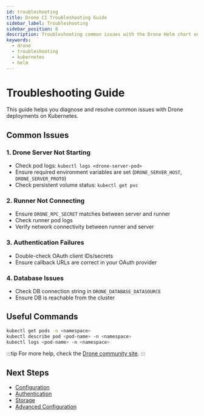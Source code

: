 ```yaml
---
id: troubleshooting
title: Drone CI Troubleshooting Guide
sidebar_label: Troubleshooting
sidebar_position: 6
description: Troubleshooting common issues with the Drone Helm chart on Kubernetes.
keywords:
  - drone
  - troubleshooting
  - kubernetes
  - helm
---
```


# Troubleshooting Guide

This guide helps you diagnose and resolve common issues with Drone deployments on Kubernetes.

## Common Issues

### 1. Drone Server Not Starting
- Check pod logs: `kubectl logs <drone-server-pod>`
- Ensure required environment variables are set (`DRONE_SERVER_HOST`, `DRONE_SERVER_PROTO`)
- Check persistent volume status: `kubectl get pvc`

### 2. Runner Not Connecting
- Ensure `DRONE_RPC_SECRET` matches between server and runner
- Check runner pod logs
- Verify network connectivity between runner and server

### 3. Authentication Failures
- Double-check OAuth client IDs/secrets
- Ensure callback URLs are correct in your OAuth provider

### 4. Database Issues
- Check DB connection string in `DRONE_DATABASE_DATASOURCE`
- Ensure DB is reachable from the cluster

## Useful Commands

```bash
kubectl get pods -n <namespace>
kubectl describe pod <pod-name> -n <namespace>
kubectl logs <pod-name> -n <namespace>
```

:::tip
For more help, check the [Drone community site](https://discourse.drone.io/).
:::

## Next Steps

- [Configuration](./configuration.md)
- [Authentication](./authentication.md)
- [Storage](./storage.md)
- [Advanced Configuration](./advanced-configuration.md)
